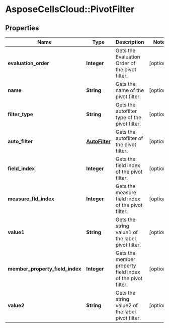 # AsposeCellsCloud::PivotFilter

## Properties
Name | Type | Description | Notes
------------ | ------------- | ------------- | -------------
**evaluation_order** | **Integer** | Gets the Evaluation Order of the pivot filter. | [optional] 
**name** | **String** | Gets the name of the pivot filter. | [optional] 
**filter_type** | **String** | Gets the autofilter type of the pivot filter. | [optional] 
**auto_filter** | [**AutoFilter**](AutoFilter.md) | Gets the autofilter of the pivot filter. | [optional] 
**field_index** | **Integer** | Gets the field index of the pivot filter. | [optional] 
**measure_fld_index** | **Integer** | Gets the measure field index of the pivot filter.              | [optional] 
**value1** | **String** | Gets the string value1 of the label pivot filter.              | [optional] 
**member_property_field_index** | **Integer** | Gets the member property field index of the pivot filter.              | [optional] 
**value2** | **String** | Gets the string value2 of the label pivot filter.              | [optional] 


